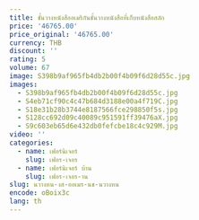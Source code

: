 ```yaml
---
title: ชั้นวางหนังสืออเมริกันชั้นวางหนังสือที่เก็บหนังสือสลัก
price: '46765.00'
price_original: '46765.00'
currency: THB
discount: ''
rating: 5
volume: 67
image: S398b9af965fb4db2b00f4b09f6d28d55c.jpg
images:
  - S398b9af965fb4db2b00f4b09f6d28d55c.jpg
  - S4eb71cf90c4c47b684d3188e00a4f719C.jpg
  - S18e31b28b3744e8187566fce298850f5s.jpg
  - S128cc692d09c40089c951591ff39476aX.jpg
  - S9c603eb65d6e432db0fefcbe18c4c929M.jpg
video: ''
categories:
  - name: เฟอร์นิเจอร์
    slug: เฟอร-เจอร
  - name: เฟอร์นิเจอร์ บ้าน
    slug: เฟอร-เจอร-าน
slug: นวางหน-งส-ออเมร-นช-นวางหน
encode: oBoix3c
lang: th
---
```

  